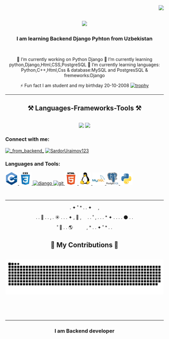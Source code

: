 <img align="right" src="https://visitor-badge.laobi.icu/badge?page_id=salesp07.salesp07" />

<h1 align="center">
    <img src="https://readme-typing-svg.herokuapp.com/?font=Righteous&size=35&center=true&vCenter=true&width=500&height=70&duration=4000&lines=Hi+There!+👋;+I'm+Sardor+Uraimov!;+I+am+Backend+Python+Django+developer";+⚡️+Fun+fact+I+am+student+and+my+birthday+20+th+of+October"; />
</h1>

<h3 align="center">I am learning Backend Django Pyhton from Uzbekistan</h3>

<br/>

<div align="center">
 
 🔭 I’m currently working on Python Django
 🌱 I’m currently learning python,Django,Html,CSS,PostgreSQL
 🌱 I’m currently learning languages: Python,C++,Html,Css & database:MySQL and PostgresSQL & fremeworks:Django

⚡️ Fun fact I am student and my birthday 20-10-2008
[![trophy](https://github-profile-trophy.vercel.app/?username=SardorUraimov123)](https://github.com/Sardor/github-profile-trophy)

 <hr/>
 
<h2 align="center">⚒ Languages-Frameworks-Tools ⚒</h2>
<br/>
<div align="center">
    <img src="https://skillicons.dev/icons?i=react,bootstraphtml,css,vscode,github,figma" />
    <img src="https://skillicons.dev/icons?i=python" /><br>
    <h3 align="left">Connect with me:</h3>
<p align="left">
<a href="https://instagram.com/_from_backend_" target="blank"><img align="center" src="https://raw.githubusercontent.com/rahuldkjain/github-profile-readme-generator/master/src/images/icons/Social/instagram.svg" alt="_from_backend_" height="30" width="40" /></a>
<a href="https://www.youtube.com/c/SardorUraimov" target="blank"><img align="center" src="https://raw.githubusercontent.com/rahuldkjain/github-profile-readme-generator/master/src/images/icons/Social/youtube.svg" alt="SardorUraimov123" height="30" width="40" /></a>
</p>

<h3 align="left">Languages and Tools:</h3>
<p align="left"> <a href="https://www.w3schools.com/cpp/" target="_blank" rel="noreferrer"> <img src="https://raw.githubusercontent.com/devicons/devicon/master/icons/cplusplus/cplusplus-original.svg" alt="cplusplus" width="40" height="40"/> </a> <a href="https://www.w3schools.com/css/" target="_blank" rel="noreferrer"> <img src="https://raw.githubusercontent.com/devicons/devicon/master/icons/css3/css3-original-wordmark.svg" alt="css3" width="40" height="40"/> </a> <a href="https://www.djangoproject.com/" target="_blank" rel="noreferrer"> <img src="https://cdn.worldvectorlogo.com/logos/django.svg" alt="django" width="40" height="40"/> </a> <a href="https://git-scm.com/" target="_blank" rel="noreferrer"> <img src="https://www.vectorlogo.zone/logos/git-scm/git-scm-icon.svg" alt="git" width="40" height="40"/> </a> <a href="https://www.w3.org/html/" target="_blank" rel="noreferrer"> <img src="https://raw.githubusercontent.com/devicons/devicon/master/icons/html5/html5-original-wordmark.svg" alt="html5" width="40" height="40"/> </a> <a href="https://www.linux.org/" target="_blank" rel="noreferrer"> <img src="https://raw.githubusercontent.com/devicons/devicon/master/icons/linux/linux-original.svg" alt="linux" width="40" height="40"/> </a> <a href="https://www.mysql.com/" target="_blank" rel="noreferrer"> <img src="https://raw.githubusercontent.com/devicons/devicon/master/icons/mysql/mysql-original-wordmark.svg" alt="mysql" width="40" height="40"/> </a> <a href="https://www.postgresql.org" target="_blank" rel="noreferrer"> <img src="https://raw.githubusercontent.com/devicons/devicon/master/icons/postgresql/postgresql-original-wordmark.svg" alt="postgresql" width="40" height="40"/> </a> <a href="https://www.python.org" target="_blank" rel="noreferrer"> <img src="https://raw.githubusercontent.com/devicons/devicon/master/icons/python/python-original.svg" alt="python" width="40" height="40"/> </a> </p

</div>

<br/>
<hr/>

.           ✦             ˚              *                        .              .            ✦              ‍ ‍ ‍ ‍                  ,      

.             .   ﾟ      .             .
,       .                                  ☀️                                                        .           .             .                                                                                        ✦        ,               🚀        ,    ‍ ‍ ‍ ‍               .            .                                             ˚            ,                                       .                      .             .               *            ✦                                               .                  .           .        .     🌑              .           .              

 ˚                     ﾟ     .               .      🌎 ‍ ‍ ‍ ‍ ‍ ‍ ‍ ‍ ‍ ‍ ,                * .                    .           ✦             ˚              *                        .              .



<div align="center">
  <h2>🐍 My Contributions 🐍</h2>
  <br>
  <img alt="snake eating my contributions" src="https://raw.githubusercontent.com/salesp07/salesp07/output/github-contribution-grid-snake.svg" />
  
  <br/><br/><br/>
</div>

<hr/>

<h3 align="center">I am Backend developer</h3>
